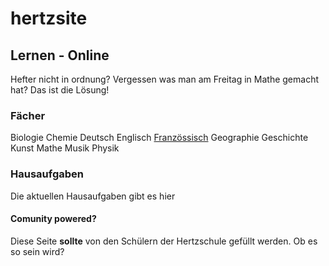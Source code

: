 # hertzsite
## Lernen - Online
Hefter nicht in ordnung? Vergessen was man am Freitag in Mathe gemacht hat?
Das ist die Lösung!

### Fächer
Biologie
Chemie
Deutsch
Englisch
[Französsisch](https://hertzsite.github.io/hertzsite/french "Französsisch")
Geographie
Geschichte
Kunst
Mathe
Musik
Physik

### Hausaufgaben
Die aktuellen Hausaufgaben gibt es hier


#### Comunity powered?
Diese Seite __sollte__ von den Schülern der Hertzschule gefüllt werden. Ob es so sein wird? 
